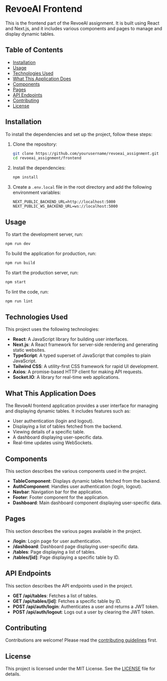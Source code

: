 # RevoeAI Frontend

This is the frontend part of the RevoeAI assignment. It is built using React and Next.js, and it includes various components and pages to manage and display dynamic tables.

## Table of Contents

- [Installation](#installation)
- [Usage](#usage)
- [Technologies Used](#technologies-used)
- [What This Application Does](#what-this-application-does)
- [Components](#components)
- [Pages](#pages)
- [API Endpoints](#api-endpoints)
- [Contributing](#contributing)
- [License](#license)

## Installation

To install the dependencies and set up the project, follow these steps:

1. Clone the repository:

   ```sh
   git clone https://github.com/yourusername/revoeai_assignment.git
   cd revoeai_assignment/frontend
   ```

2. Install the dependencies:

   ```sh
   npm install
   ```

3. Create a `.env.local` file in the root directory and add the following environment variables:
   ```env
   NEXT_PUBLIC_BACKEND_URL=http://localhost:5000
   NEXT_PUBLIC_WS_BACKEND_URL=ws://localhost:5000
   ```

## Usage

To start the development server, run:

```sh
npm run dev
```

To build the application for production, run:

```sh
npm run build
```

To start the production server, run:

```sh
npm start
```

To lint the code, run:

```sh
npm run lint
```

## Technologies Used

This project uses the following technologies:

- **React**: A JavaScript library for building user interfaces.
- **Next.js**: A React framework for server-side rendering and generating static websites.
- **TypeScript**: A typed superset of JavaScript that compiles to plain JavaScript.
- **Tailwind CSS**: A utility-first CSS framework for rapid UI development.
- **Axios**: A promise-based HTTP client for making API requests.
- **Socket.IO**: A library for real-time web applications.

## What This Application Does

The RevoeAI frontend application provides a user interface for managing and displaying dynamic tables. It includes features such as:

- User authentication (login and logout).
- Displaying a list of tables fetched from the backend.
- Viewing details of a specific table.
- A dashboard displaying user-specific data.
- Real-time updates using WebSockets.

## Components

This section describes the various components used in the project.

- **TableComponent**: Displays dynamic tables fetched from the backend.
- **AuthComponent**: Handles user authentication (login, logout).
- **Navbar**: Navigation bar for the application.
- **Footer**: Footer component for the application.
- **Dashboard**: Main dashboard component displaying user-specific data.

## Pages

This section describes the various pages available in the project.

- **/login**: Login page for user authentication.
- **/dashboard**: Dashboard page displaying user-specific data.
- **/tables**: Page displaying a list of tables.
- **/tables/[id]**: Page displaying a specific table by ID.

## API Endpoints

This section describes the API endpoints used in the project.

- **GET /api/tables**: Fetches a list of tables.
- **GET /api/tables/[id]**: Fetches a specific table by ID.
- **POST /api/auth/login**: Authenticates a user and returns a JWT token.
- **POST /api/auth/logout**: Logs out a user by clearing the JWT token.

## Contributing

Contributions are welcome! Please read the [contributing guidelines](CONTRIBUTING.md) first.

## License

This project is licensed under the MIT License. See the [LICENSE](LICENSE) file for details.
